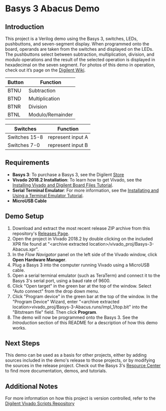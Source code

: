 Basys 3 Abacus Demo
==============
 
Introduction
--------------
This project is a Verilog demo using the Basys 3, switches, LEDs, pushbuttons, and seven-segment display. When programmed onto the board, operands are taken from the switches and displayed on the LEDs. The pushbuttons select between subtraction, multiplication, division, and modulo operations and the result of the selected operation is displayed in hexadecimal on the seven segment. For photos of this demo in operation, check out it’s page on the [Digilent Wiki](https://reference.digilentinc.com/learn/programmable-logic/tutorials/basys-3-abacus/start).
 
| Button | Function         |  
| ------ | ---------------- |
| BTNU   | Subtraction      |
| BTND   | Multiplication   |
| BTNR   | Division         |
| BTNL   | Modulo/Remainder |
 
| Switches      | Function         |  
| ------------- | ---------------- |
| Switches 15-8 | represent input A|
| Switches 7-0  | represent input B|

Requirements
--------------
* **Basys 3**: To purchase a Basys 3, see the Digilent [Store](https://store.digilentinc.com/basys-3-artix-7-fpga-trainer-board-recommended-for-introductory-users/)
* **Vivado 2018.2 Installation**: To learn how to get Vivado, see the [Installing Vivado and Digilent Board Files Tutorial](https://reference.digilentinc.com/vivado/installing-vivado/start).
* **Serial Terminal Emulator**: For more information, see the [Installating and Using a Terminal Emulator Tutorial](https://reference.digilentinc.com/learn/programmable-logic/tutorials/tera-term).
* **MicroUSB Cable**

Demo Setup
--------------
1. Download and extract the most recent release ZIP archive from this repository's [Releases Page](https://github.com/Digilent/Basys-3-Abacus/releases).
2. Open the project in Vivado 2018.2 by double clicking on the included XPR file found at "\<archive extracted location\>/vivado_proj/Basys-3-Abacus.xpr".
3. In the *Flow Navigator* panel on the left side of the Vivado window, click **Open Hardware Manager**.
4. Plug a Basys 3 into the computer running Vivado using a MicroUSB cable.
5. Open a serial terminal emulator (such as TeraTerm) and connect it to the Basys 3's serial port, using a baud rate of 9600.
6. Click "Open target" in the green bar at the top of the window. Select "Auto connect" from the drop down menu.
7. Click "Program device" in the green bar at the top of the window. In the "Program Device" Wizard, enter "\<archive extracted location\>vivado_proj/Basys-3-Abacus.runs/impl_1/top.bit" into the "Bitstream file" field. Then click **Program**.
8. The demo will now be programmed onto the Basys 3. See the *Introduction* section of this README for a description of how this demo works.

Next Steps
--------------
This demo can be used as a basis for other projects, either by adding sources included in the demo's release to those projects, or by modifying the sources in the release project. Check out the Basys 3's [Resource Center](https://reference.digilentinc.com/reference/programmable-logic/basys-3/start?redirect=1) to find more documentation, demos, and tutorials.

Additional Notes
--------------
For more information on how this project is version controlled, refer to the [Digilent Vivado Scripts Repository](https://github.com/digilent/digilent-vivado-scripts)
